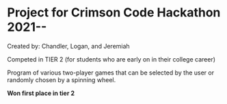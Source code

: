# Project for Crimson Code Hackathon 2021--
Created by: Chandler, Logan, and Jeremiah

Competed in TIER 2 (for students who are early on in their college career)

Program of various two-player games that can be selected by the user or randomly chosen by a spinning wheel.

**Won first place in tier 2**
